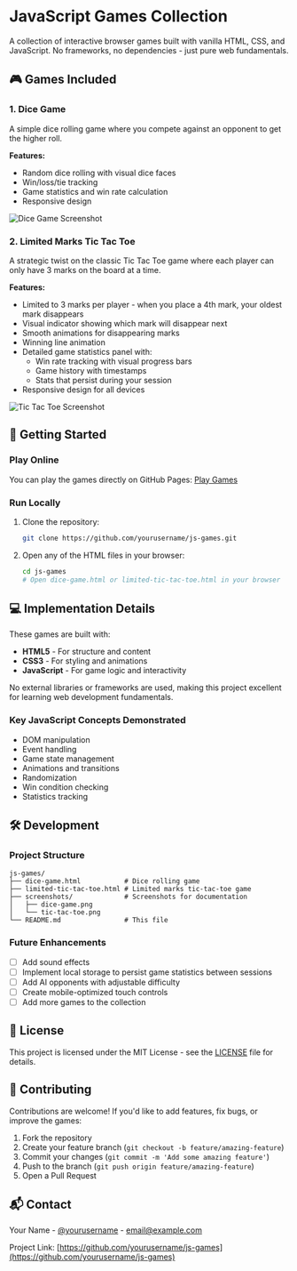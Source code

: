 # JavaScript Games Collection

A collection of interactive browser games built with vanilla HTML, CSS, and JavaScript. No frameworks, no dependencies - just pure web fundamentals.

## 🎮 Games Included

### 1. Dice Game
A simple dice rolling game where you compete against an opponent to get the higher roll.

**Features:**
- Random dice rolling with visual dice faces
- Win/loss/tie tracking
- Game statistics and win rate calculation
- Responsive design

![Dice Game Screenshot](screenshots/dice-game.png)

### 2. Limited Marks Tic Tac Toe
A strategic twist on the classic Tic Tac Toe game where each player can only have 3 marks on the board at a time.

**Features:**
- Limited to 3 marks per player - when you place a 4th mark, your oldest mark disappears
- Visual indicator showing which mark will disappear next
- Smooth animations for disappearing marks
- Winning line animation
- Detailed game statistics panel with:
  - Win rate tracking with visual progress bars
  - Game history with timestamps
  - Stats that persist during your session
- Responsive design for all devices

![Tic Tac Toe Screenshot](screenshots/tic-tac-toe.png)

## 🚀 Getting Started

### Play Online
You can play the games directly on GitHub Pages: [Play Games](https://yourusername.github.io/js-games/)

### Run Locally
1. Clone the repository:
   ```bash
   git clone https://github.com/yourusername/js-games.git
   ```

2. Open any of the HTML files in your browser:
   ```bash
   cd js-games
   # Open dice-game.html or limited-tic-tac-toe.html in your browser
   ```

## 💻 Implementation Details

These games are built with:
- **HTML5** - For structure and content
- **CSS3** - For styling and animations
- **JavaScript** - For game logic and interactivity

No external libraries or frameworks are used, making this project excellent for learning web development fundamentals.

### Key JavaScript Concepts Demonstrated
- DOM manipulation
- Event handling
- Game state management
- Animations and transitions
- Randomization
- Win condition checking
- Statistics tracking

## 🛠️ Development

### Project Structure
```
js-games/
├── dice-game.html           # Dice rolling game
├── limited-tic-tac-toe.html # Limited marks tic-tac-toe game
├── screenshots/             # Screenshots for documentation
│   ├── dice-game.png
│   └── tic-tac-toe.png
└── README.md                # This file
```

### Future Enhancements
- [ ] Add sound effects
- [ ] Implement local storage to persist game statistics between sessions
- [ ] Add AI opponents with adjustable difficulty
- [ ] Create mobile-optimized touch controls
- [ ] Add more games to the collection

## 📝 License

This project is licensed under the MIT License - see the [LICENSE](LICENSE) file for details.

## 🤝 Contributing

Contributions are welcome! If you'd like to add features, fix bugs, or improve the games:

1. Fork the repository
2. Create your feature branch (`git checkout -b feature/amazing-feature`)
3. Commit your changes (`git commit -m 'Add some amazing feature'`)
4. Push to the branch (`git push origin feature/amazing-feature`)
5. Open a Pull Request

## 📬 Contact

Your Name - [@yourusername](https://twitter.com/yourusername) - email@example.com

Project Link: [https://github.com/yourusername/js-games](https://github.com/yourusername/js-games)
